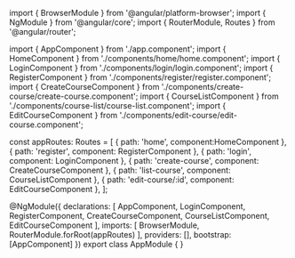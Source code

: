 import { BrowserModule } from '@angular/platform-browser';
import { NgModule } from '@angular/core';
import { RouterModule, Routes } from '@angular/router';

import { AppComponent } from './app.component';
import { HomeComponent } from './components/home/home.component';
import { LoginComponent } from './components/login/login.component';
import { RegisterComponent } from './components/register/register.component';
import { CreateCourseComponent } from './components/create-course/create-course.component';
import { CourseListComponent } from './components/course-list/course-list.component';
import { EditCourseComponent } from './components/edit-course/edit-course.component';

const appRoutes: Routes = [
  { path: 'home', component:HomeComponent },
  { path: 'register', component: RegisterComponent },
  { path: 'login', component: LoginComponent },
  { path: 'create-course', component: CreateCourseComponent },
  { path: 'list-course', component: CourseListComponent },
  { path: 'edit-course/:id', component: EditCourseComponent },
];

@NgModule({
  declarations: [
    AppComponent,
    LoginComponent,
    RegisterComponent,
    CreateCourseComponent,
    CourseListComponent,
    EditCourseComponent
  ],
  imports: [
    BrowserModule,
    RouterModule.forRoot(appRoutes)
  ],
  providers: [],
  bootstrap: [AppComponent]
})
export class AppModule { }
